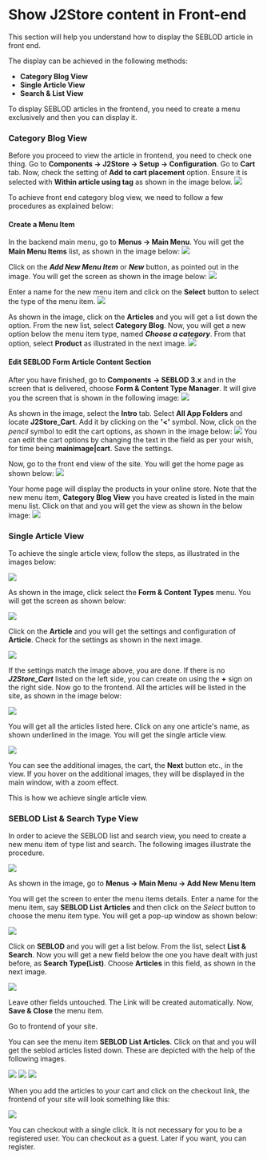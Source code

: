 # Show J2Store content in Front-end

This section will help you understand how to display the SEBLOD article in front end.

The display can be achieved in the following methods:

* **Category Blog View**
* **Single Article View**
* **Search & List View**

To display SEBLOD articles in the frontend, you need to create a menu exclusively and then you can display it. 

### Category Blog View
Before you proceed to view the article in frontend, you need to check one thing. Go to **Components -> J2Store -> Setup -> Configuration**. Go to **Cart** tab. Now, check the setting of **Add to cart placement** option. Ensure it is selected with **Within article using tag** as shown in the image below.
![](./assets/images/seblod-cat-blog-cart-tab.png)

To achieve front end category blog view, we need to follow a few procedures as explained below:

#### Create a Menu Item
In the backend main menu, go to **Menus -> Main Menu**. You will get the **Main Menu Items** list, as shown in the image below:
![](./assets/images/seblod-menu-items.png)

Click on the ***Add New Menu Item*** or ***New*** button, as pointed out in the image. You will get the screen as shown in the image below: 
![](./assets/images/seblod-create-new-menu-item-1.png)

Enter a name for the new menu item and click on the **Select** button to select the type of the menu item.
![](./assets/images/seblod-create-new-menu-item-2.png)

As shown in the image, click on the **Articles** and you will get a list down the option. From the new list, select **Category Blog**. Now, you will get a new option below the menu item type, named ***Choose a category***. From that option, select **Product** as illustrated in the next image.
![](./assets/images/seblod-create-new-menu-item-3.png)

#### Edit SEBLOD Form Article Content Section
After you have finished, go to **Components -> SEBLOD 3.x** and in the screen that is delivered, choose **Form & Content Type Manager**. It will give you the screen that is shown in the following image:
![](./assets/images/seblod-j2s-frontend-1.png)

As shown in the image, select the **Intro** tab. Select **All App Folders** and locate **J2Store_Cart**. Add it by clicking on the **'<'** symbol. Now, click on the *pencil* symbol to edit the cart options, as shown in the image below:
![](./assets/images/seblod-j2s-frontend-2-new.png)
You can edit the cart options by changing the text in the field as per your wish, for time being **mainimage|cart**. Save the settings.

Now, go to the front end view of the site. You will get the home page as shown below:
![](./assets/images/seblod-cat-blog-view-1-new.png)

Your home page will display the products in your online store. Note that the new menu item, **Category Blog View** you have created is listed in the main menu list. Click on that and you will get the view as shown in the below image:
![](./assets/images/seblod-cat-blog-view-2-new.png)

### Single Article View

To achieve the single article view, follow the steps, as illustrated in the images below:

![](./assets/images/single-article-view-1.png)

As shown in the image, click select the **Form & Content Types** menu. You will get the screen as shown below:

![](./assets/images/single-article-view-2.png)

Click on the **Article** and you will get the settings and configuration of **Article**. Check for the settings as shown in the next image.

![](./assets/images/single-article-view-3.png)

If the settings match the image above, you are done. If there is no ***J2Store_Cart*** listed on the left side, you can create on using the **+** sign on the right side. Now go to the frontend. All the articles will be listed in the site, as shown in the image below:

![](./assets/images/single-article-frontend-1.png)

You will get all the articles listed here. Click on any one article's name, as shown underlined in the image. You will get the single article view.

![](./assets/images/single-article-frontend-2.png)

You can see the additional images, the cart, the **Next** button etc., in the view. If you hover on the additional images, they will be displayed in the main window, with a zoom effect. 

This is how we achieve single article view.

### SEBLOD List & Search Type View

In order to acieve the SEBLOD list and search view, you need to create a new menu item of type list and search. The following images illustrate the procedure.

![](./assets/images/list-view-backend-1.png)

As shown in the image, go to **Menus -> Main Menu -> Add New Menu Item**

You will get the screen to enter the menu items details. Enter a name for the menu item, say **SEBLOD List Articles** and then click on the *Select* button to choose the menu item type. You will get a pop-up window as shown below:

![](./assets/images/list-view-backend-2.png)

Click on **SEBLOD** and you will get a list below. From the list, select **List & Search**. Now you will get a new field below the one you have dealt with just before, as **Search Type(List)**. Choose **Articles** in this field, as shown in the next image. 

![](./assets/images/list-view-backend-3.png)

Leave other fields untouched. The Link will be created automatically. Now, **Save & Close** the menu item. 

Go to frontend of your site.

You can see the menu item **SEBLOD List Articles**. Click on that and you will get the seblod articles listed down. These are depicted with the help of the following images.

![](./assets/images/seblod-list-frontend-1.png)
![](./assets/images/seblod-list-frontend-2.png)
![](./assets/images/seblod-list-frontend-3.png)

When you add the articles to your cart and click on the checkout link, the  frontend of your site will look something like this:

![](./assets/images/checkout-page.png)

You can checkout with a single click. It is not necessary for you to be a registered user. You can checkout as a guest. Later if you want, you can register.